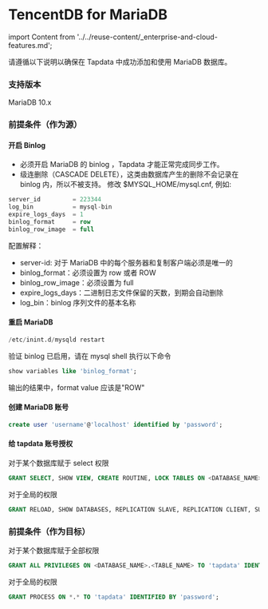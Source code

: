 # TencentDB for MariaDB
import Content from '../../reuse-content/_enterprise-and-cloud-features.md';

<Content />

请遵循以下说明以确保在 Tapdata 中成功添加和使用 MariaDB 数据库。

### 支持版本

MariaDB 10.x

### 前提条件（作为源）

#### 开启 Binlog

- 必须开启 MariaDB 的 binlog ，Tapdata 才能正常完成同步工作。
- 级连删除（CASCADE DELETE），这类由数据库产生的删除不会记录在 binlog 内，所以不被支持。 修改 $MYSQL_HOME/mysql.cnf, 例如:

```sql
server_id         = 223344
log_bin           = mysql-bin
expire_logs_days  = 1
binlog_format     = row
binlog_row_image  = full
```

配置解释：

- server-id: 对于 MariaDB 中的每个服务器和复制客户端必须是唯一的
- binlog_format：必须设置为 row 或者 ROW
- binlog_row_image：必须设置为 full
- expire_logs_days：二进制日志文件保留的天数，到期会自动删除
- log_bin：binlog 序列文件的基本名称

#### 重启 MariaDB

```sql
/etc/inint.d/mysqld restart
```

验证 binlog 已启用，请在 mysql shell 执行以下命令

```sql
show variables like 'binlog_format';
```

输出的结果中，format value 应该是"ROW"

#### **创建 MariaDB 账号**

```sql
create user 'username'@'localhost' identified by 'password';
```

#### 给 tapdata 账号授权

对于某个数据库赋于 select 权限

```sql
GRANT SELECT, SHOW VIEW, CREATE ROUTINE, LOCK TABLES ON <DATABASE_NAME>.<TABLE_NAME> TO 'tapdata' IDENTIFIED BY 'password';
```

对于全局的权限

```sql
GRANT RELOAD, SHOW DATABASES, REPLICATION SLAVE, REPLICATION CLIENT, SUPER ON *.* TO 'tapdata' IDENTIFIED BY 'password';
```



### 前提条件（作为目标）

对于某个数据库赋于全部权限

```sql
GRANT ALL PRIVILEGES ON <DATABASE_NAME>.<TABLE_NAME> TO 'tapdata' IDENTIFIED BY 'password';
```

对于全局的权限

```sql
GRANT PROCESS ON *.* TO 'tapdata' IDENTIFIED BY 'password';
```